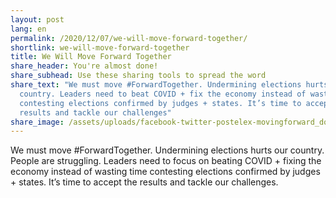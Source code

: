 ```yaml
---
layout: post
lang: en
permalink: /2020/12/07/we-will-move-forward-together/
shortlink: we-will-move-forward-together
title: We Will Move Forward Together
share_header: You're almost done!
share_subhead: Use these sharing tools to spread the word
share_text: "We must move #ForwardTogether. Undermining elections hurts our
  country. Leaders need to beat COVID + fix the economy instead of wasting time
  contesting elections confirmed by judges + states. It’s time to accept the
  results and tackle our challenges"
share_image: /assets/uploads/facebook-twitter-postelex-movingforward_download.png
---
```

We must move #ForwardTogether. Undermining elections hurts our country. People are struggling. Leaders need to focus on beating COVID + fixing the economy instead of wasting time contesting elections confirmed by judges + states. It’s time to accept the results and tackle our challenges.